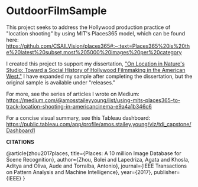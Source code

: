 # OutdoorFilmSample

This project seeks to address the Hollywood production practice of "location shooting" by using MIT's Places365 model, which can be found here: https://github.com/CSAILVision/places365#:~:text=Places365%20is%20the%20latest%20subset,most%205000%20images%20per%20category 

I created this project to support my dissertation, ["On Location in Nature's Studio: Toward a Social History of Hollywood Filmmaking in the American West."](https://www.academia.edu/69390759/On_Location_in_Natures_Studio_Toward_a_Social_History_of_Hollywood_Filmmaking_in_the_American_West) I have expanded my sample after completing the dissertation, but the original sample is available under "releases." 

For more, see the series of articles I wrote on Medium: https://medium.com/@amosstaileyyoung/list/using-mits-places365-to-track-location-shooting-in-americancinema-e9a4a1b346c6

For a concise visual summary, see this Tableau dashboard: https://public.tableau.com/app/profile/amos.stailey.young/viz/tdi_capstone/Dashboard1


**CITATIONS**

 @article{zhou2017places,
   title={Places: A 10 million Image Database for Scene Recognition},
   author={Zhou, Bolei and Lapedriza, Agata and Khosla, Aditya and Oliva, Aude and Torralba, Antonio},
   journal={IEEE Transactions on Pattern Analysis and Machine Intelligence},
   year={2017},
   publisher={IEEE}
 }
